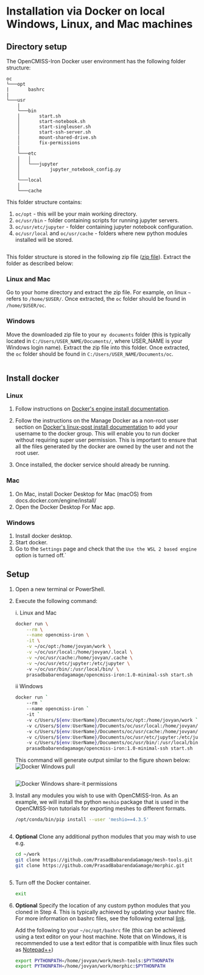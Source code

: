 # Installation via Docker on local Windows, Linux, and Mac machines

## Directory setup
The OpenCMISS-Iron Docker user environment has the following folder structure:
```
oc
└───opt
|       bashrc
|
└───usr
    |
    └───bin
    │       start.sh
    │       start-notebook.sh
    │       start-singleuser.sh
    │       start-ssh-server.sh
    |       mount-shared-drive.sh
    │       fix-permissions
    |
    └───etc
    │   │
    │   └───jupyter
    │           jupyter_notebook_config.py
    │   
    └───local
    │   
    └───cache
```
This folder structure contains:

1. `oc/opt` - this will be your main working directory.
2. `oc/usr/bin` - folder containing scripts for running jupyter servers.
3. `oc/usr/etc/jupyter` - folder containing jupyter notebook configuration. 
3. `oc/usr/local` and `oc/usr/cache` - folders where new python modules installed will be stored.

``` Important:: The working oc/opt directory created on the host machine will be mapped to "/home/jovyan/work" within the Docker container. Only items within this folder will persist once the container is shutdown. Any files outside this container will not be recoverable (running a Docker container can be thought of as getting a new computer with a fresh installation - only items in the mapped drive will be available the next time you start the Docker container). 
```

This folder structure is stored in the following zip file ([zip file](../../_static/oc.zip)). Extract the folder as described below:

### Linux and Mac
Go to your home directory and extract the zip file. For example, on linux `~` refers to `/home/$USER/`. Once extracted, the `oc` folder should be found in `/home/$USER/oc`.

### Windows
Move the downloaded zip file to your `my documents` folder (this is typically located in `C:/Users/USER_NAME/Documents/`, where USER_NAME is your Windows login name). Extract the zip file into this folder. Once extracted, the `oc` folder should be found in `C:/Users/USER_NAME/Documents/oc`.

``` Important:: Check the extracted folder to ensure that the zip file was extracted as 'C:/Users/USER_NAME/Documents/oc' and not 'C:/Users/USER_NAME/Documents/oc/oc'.
```

## Install docker

### Linux
1. Follow instructions on [Docker's engine install documentation](https://docs.docker.com/engine/install/).
        
2. Follow the instructions on the Manage Docker as a non-root user section on [Docker's linux-post install documentation](https://docs.docker.com/engine/install/linux-postinstall/) to add your username to the docker group. This will enable you to run docker without requiring super user permission. This is important to ensure that all the files generated by the docker are owned by the user and not the root user. 

3. Once installed, the docker service should already be running.
 
### Mac   
1. On Mac, install Docker Desktop for Mac (macOS) from docs.docker.com/engine/install/
2. Open the Docker Desktop For Mac app.

### Windows

1. Install docker desktop.
2. Start docker.
3. Go to the ```Settings``` page and check that the 
```Use the WSL 2 based engine``` option is turned off.`

## Setup
1. Open a new terminal or PowerShell.
2. Execute the following command:

    i. Linux and Mac
    
    ```bash
    docker run \
        --rm \
        --name opencmiss-iron \
        -it \
        -v ~/oc/opt:/home/jovyan/work \
        -v ~/oc/usr/local:/home/jovyan/.local \
        -v ~/oc/usr/cache:/home/jovyan/.cache \
        -v ~/oc/usr/etc/jupyter:/etc/jupyter \ 
        -v ~/oc/usr/bin/:/usr/local/bin/ \ 
        prasadbabarendagamage/opencmiss-iron:1.0-minimal-ssh start.sh
    ```

    ii Windows
    
    ```bash
    docker run `
        --rm `
        --name opencmiss-iron `
        -it `
        -v c/Users/${env:UserName}/Documents/oc/opt:/home/jovyan/work `
        -v c/Users/${env:UserName}/Documents/oc/usr/local:/home/jovyan/.local `
        -v c/Users/${env:UserName}/Documents/oc/usr/cache:/home/jovyan/.cache `
        -v c/Users/${env:UserName}/Documents/oc/usr/etc/jupyter:/etc/jupyter `
        -v c/Users/${env:UserName}/Documents/oc/usr/bin/:/usr/local/bin/ `
        prasadbabarendagamage/opencmiss-iron:1.0-minimal-ssh start.sh
    ```
    This command will generate output similar to the figure shown below:
    ![Docker Windows pull](./docker_windows_first_pull.png) 
    
    ``` Important:: Once this command is executed, pop-ups will show on the bottom right of the windows desktop requestion permission for docker to access folders as shown below. Select 'share it' for each case. 
    ```
    ![Docker Windows share-it permissions](./docker_windows_share_it_permissions.png) 

3. Install any modules you wish to use with OpenCMISS-Iron. As an example, we will install the python `meshio` package that is used in the OpenCMISS-Iron tutorials for exporting meshes to different formats. 
    ``` bash
    /opt/conda/bin/pip install --user 'meshio==4.3.5'
    ```
    ``` Important:: Once new packages are installed, to use them, the JupyterLab kernel needs to be restarted. This can be achieved by selecting the Kernel menu on JupyterLab and selecting 'Restart Kernel'.
    ```
4. **Optional** Clone any additional python modules that you may wish to use e.g.
    ``` bash
    cd ~/work
    git clone https://github.com/PrasadBabarendaGamage/mesh-tools.git
    git clone https://github.com/PrasadBabarendaGamage/morphic.git
    ```
    ``` Note:: When using a PowerShell, copy these commands one line at a time.
    ```   
5. Turn off the Docker container.
    ``` bash
    exit
    ```
6. **Optional** Specify the location of any custom python modules that you cloned in Step 4. This is typically achieved by updating your bashrc file. For more information on bashrc files, see the following external [link](https://support.nesi.org.nz/hc/en-gb/articles/360001194536-What-are-my-bashrc-bash-profile-for-). 

    Add the following to your `~/oc/opt/bashrc` file (this can be achieved using a text editor on your host machine. Note that on Windows, it is recommended to use a text editor that is compatible with linux files such as [Notepad++](https://notepad-plus-plus.org/downloads/))
   ```bash
   export PYTHONPATH=/home/jovyan/work/mesh-tools:$PYTHONPATH
   export PYTHONPATH=/home/jovyan/work/morphic:$PYTHONPATH
   ```